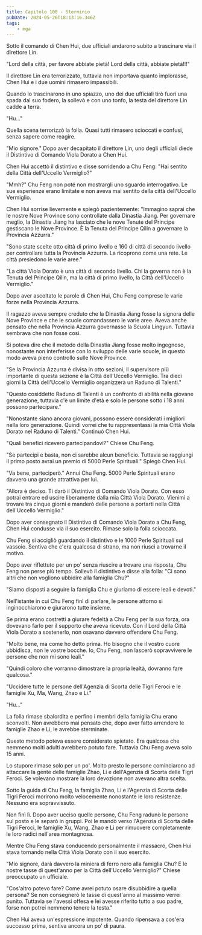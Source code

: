 ```yaml
---
title: Capitolo 100 - Sterminio
pubDate: 2024-05-26T18:13:16.346Z
tags:
    - mga
---
```



Sotto il comando di Chen Hui, due ufficiali andarono subito a trascinare via il direttore Lin.


"Lord della città, per favore abbiate pietà! Lord della città, abbiate pietà!!!"


Il direttore Lin era terrorizzato, tuttavia non importava quanto implorasse, Chen Hui e i due uomini rimasero impassibili.


Quando lo trascinarono in uno spiazzo, uno dei due ufficiali tirò fuori una spada dal suo fodero, la sollevò e con uno tonfo, la testa del direttore Lin cadde a terra.


"Hu..."


Quella scena terrorizzò la folla. Quasi tutti rimasero scioccati e confusi, senza sapere come reagire.


"Mio signore." Dopo aver decapitato il direttore Lin, uno degli ufficiali diede il Distintivo di Comando Viola Dorato a Chen Hui.


Chen Hui accettò il distintivo e disse sorridendo a Chu Feng: "Hai sentito della Città dell'Uccello Vermiglio?"


"Mmh?" Chu Feng non poté non mostrargli uno sguardo interrogativo. Le sue esperienze erano limitate e non aveva mai sentito della città dell'Uccello Vermiglio.


Chen Hui sorrise lievemente e spiegò pazientemente: "Immagino saprai che le nostre Nove Province sono controllate dalla Dinastia Jiang. Per governare meglio, la Dinastia Jiang ha lasciato che le nove Tenute del Principe gestiscano le Nove Province. È la Tenuta del Principe Qilin a governare la Provincia Azzurra."


"Sono state scelte otto città di primo livello e 160 di città di secondo livello per controllare tutta la Provincia Azzurra. La ricoprono come una rete. Le città presiedono le varie aree."


"La città Viola Dorato è una città di secondo livello. Chi la governa non è la Tenuta del Principe Qilin, ma la città di primo livello, la Città dell'Uccello Vermiglio."


Dopo aver ascoltato le parole di Chen Hui, Chu Feng comprese le varie forze nella Provincia Azzurra.


Il ragazzo aveva sempre creduto che la Dinastia Jiang fosse la signora delle Nove Province e che le scuole comandassero le varie aree. Aveva anche pensato che nella Provincia Azzurra governasse la Scuola Lingyun. Tuttavia sembrava che non fosse così.


Si poteva dire che il metodo della Dinastia Jiang fosse molto ingegnoso, nonostante non interferisse con lo sviluppo delle varie scuole, in questo modo aveva pieno controllo sulle Nove Province.


"Se la Provincia Azzurra è divisa in otto sezioni, il supervisore più importante di questa sezione è la Città dell'Uccello Vermiglio. Tra dieci giorni la Città dell'Uccello Vermiglio organizzerà un Raduno di Talenti."


"Questo cosiddetto Raduno di Talenti è un confronto di abilità nella giovane generazione, tuttavia c'è un limite d'età e solo le persone sotto i 18 anni possono partecipare."


"Nonostante siano ancora giovani, possono essere considerati i migliori nella loro generazione. Quindi vorrei che tu rappresentassi la mia Città Viola Dorato nel Raduno di Talenti." Continuò Chen Hui.


"Quali benefici riceverò partecipandovi?" Chiese Chu Feng.


"Se partecipi e basta, non ci sarebbe alcun beneficio. Tuttavia se raggiungi il primo posto avrai un premio di 5000 Perle Spirituali." Spiegò Chen Hui.


"Va bene, parteciperò." Annuì Chu Feng. 5000 Perle Spirituali erano davvero una grande attrattiva per lui.


"Allora è deciso. Ti darò il Distintivo di Comando Viola Dorato. Con esso potrai entrare ed uscire liberamente dalla mia Città Viola Dorato. Vienimi a trovare tra cinque giorni e manderò delle persone a portarti nella Città dell'Uccello Vermiglio."


Dopo aver consegnato il Distintivo di Comando Viola Dorato a Chu Feng, Chen Hui condusse via il suo esercito. Rimase solo la folla scioccata.


Chu Feng si accigliò guardando il distintivo e le 1000 Perle Spirituali sul vassoio. Sentiva che c'era qualcosa di strano, ma non riuscì a trovarne il motivo.


Dopo aver riflettuto per un po' senza riuscire a trovare una risposta, Chu Feng non perse più tempo. Sollevò il distintivo e disse alla folla: "Ci sono altri che non vogliono ubbidire alla famiglia Chu?"


"Siamo disposti a seguire la famiglia Chu e giuriamo di essere leali e devoti."


Nell'istante in cui Chu Feng finì di parlare, le persone attorno si inginocchiarono e giurarono tutte insieme.


Se prima erano costretti a giurare fedeltà a Chu Feng per la sua forza, ora dovevano farlo per il supporto che aveva ricevuto. Con il Lord della Città Viola Dorato a sostenerlo, non osavano davvero offendere Chu Feng.


"Molto bene, ma come ho detto prima. Ho bisogno che il vostro cuore ubbidisca, non le vostre bocche. Io, Chu Feng, non lascerò sopravvivere le persone che non mi sono leali."


"Quindi coloro che vorranno dimostrare la propria lealtà, dovranno fare qualcosa."


"Uccidere tutte le persone dell'Agenzia di Scorta delle Tigri Feroci e le famiglie Xu, Ma, Wang, Zhao e Li."


"Hu..."


La folla rimase sbalordita e perfino i membri della famiglia Chu erano sconvolti. Non avrebbero mai pensato che, dopo aver fatto arrendere le famiglie Zhao e Li, le avrebbe sterminate.


Questo metodo poteva essere considerato spietato. Era qualcosa che nemmeno molti adulti avrebbero potuto fare. Tuttavia Chu Feng aveva solo 15 anni.


Lo stupore rimase solo per un po'. Molto presto le persone cominciarono ad attaccare la gente delle famiglie Zhao, Li e dell'Agenzia di Scorta delle Tigri Feroci. Se volevano mostrare la loro devozione non avevano altra scelta.


Sotto la guida di Chu Feng, la famiglia Zhao, Li e l'Agenzia di Scorta delle Tigri Feroci morirono molto velocemente nonostante le loro resistenze. Nessuno era sopravvissuto.


Non finì lì. Dopo aver ucciso quelle persone, Chu Feng radunò le persone sul posto e le separò in gruppi. Poi le mandò verso l'Agenzia di Scorta delle Tigri Feroci, le famiglie Xu, Wang, Zhao e Li per rimuovere completamente le loro radici nell'area montagnosa.


Mentre Chu Feng stava conducendo personalmente il massacro, Chen Hui stava tornando nella Città Viola Dorato con il suo esercito.


"Mio signore, darà davvero la miniera di ferro nero alla famiglia Chu? E le nostre tasse di quest'anno per la Città dell'Uccello Vermiglio?" Chiese preoccupato un ufficiale.


"Cos'altro potevo fare? Come avrei potuto osare disubbidire a quella persona? Se non consegnerò le tasse di quest'anno al massimo verrei punito. Tuttavia se l'avessi offesa e lei avesse riferito tutto a suo padre, forse non potrei nemmeno tenere la testa."


Chen Hui aveva un'espressione impotente. Quando ripensava a cos'era successo prima, sentiva ancora un po' di paura.


